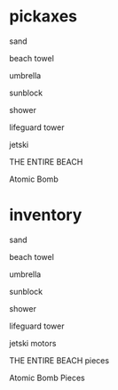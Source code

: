 # pickaxes

sand

beach towel

umbrella

sunblock

shower

lifeguard tower

jetski

THE ENTIRE BEACH

Atomic Bomb

# inventory

sand

beach towel

umbrella

sunblock

shower

lifeguard tower

jetski motors

THE ENTIRE BEACH pieces

Atomic Bomb Pieces
